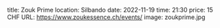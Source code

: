 title: Zouk Prime
location: Silbando
date: 2022-11-19
time: 21:30
price: 15 CHF
URL: https://www.zoukessence.ch/events/
image: zoukprime.jpg

